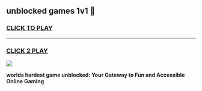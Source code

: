 
## unblocked games 1v1 👋
<h3>
<a href="https://premium.freeplayer.one?title=unblocked_games_1v1&ref=13F">CLICK TO PLAY</a></h3>
<hr>

<h3>
<a href="https://premium.freeplayer.one?title=unblocked_games_1v1&ref=13F">CLICK 2 PLAY</a>
  
</h3>

<a href="https://premium.freeplayer.one?title=unblocked_games_1v1&ref=12F/"><img src="https://clearcache.store/games.png"></a>


**worlds hardest game unblocked: Your Gateway to Fun and Accessible Online Gaming**
